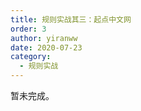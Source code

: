 ```yaml
---
title: 规则实战其三：起点中文网
order: 3
author: yiranww
date: 2020-07-23
category:
  - 规则实战
---
```


暂未完成。

<!-- more -->
